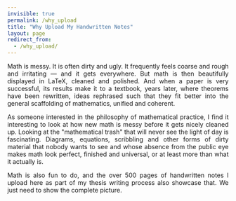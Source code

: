 ```yaml
---
invisible: true
permalink: /why_upload
title: "Why Upload My Handwritten Notes"
layout: page
redirect_from: 
  - /why_upload/
---
```


<div style="text-align: justify">
Math is messy. It is often dirty and ugly. It frequently feels coarse and rough and irritating — and it gets everywhere. But math is then beautifully displayed in LaTeX, cleaned and polished. And when a paper is very successful, its results make it to a textbook, years later, where theorems have been rewritten, ideas rephrased such that they fit better into the general scaffolding of mathematics, unified and coherent.

As someone interested in the philosophy of mathematical practice, I find it interesting to look at how new math is messy before it gets nicely cleaned up. Looking at the "mathematical trash" that will never see the light of day is fascinating. Diagrams, equations, scribbling and other forms of dirty material that nobody wants to see and whose absence from the public eye makes math look perfect, finished and universal, or at least more than what it actually is.

Math is also fun to do, and the over 500 pages of handwritten notes I upload here as part of my thesis writing process also showcase that. We just need to show the complete picture.
</div>
